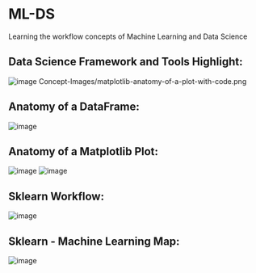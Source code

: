 # ML-DS
Learning the workflow concepts of Machine Learning and Data Science

## Data Science Framework and Tools Highlight:
![image](https://github.com/Vanmeeg22/ML-DS/assets/71753122/08b2268f-07c9-4023-aa15-b09125400eb9)
Concept-Images/matplotlib-anatomy-of-a-plot-with-code.png

## Anatomy of a DataFrame:
![image](https://github.com/Vanmeeg22/ML-DS/assets/71753122/8170a9b8-5f74-41d3-99ac-b06244f52a16)

## Anatomy of a Matplotlib Plot:
![image](https://github.com/Vanmeeg22/ML-DS/assets/71753122/77f8e681-f3ed-4a4d-9f1b-787500d94165)
![image](https://github.com/Vanmeeg22/ML-DS/assets/71753122/c96bc7da-b0c6-4368-9f1c-1621d872a829)

## Sklearn Workflow:
![image](https://github.com/Vanmeeg22/ML-DS/assets/71753122/31d28583-36ad-46b6-90f2-62daa1621947)

## Sklearn - Machine Learning Map:
![image](https://github.com/Vanmeeg22/ML-DS/assets/71753122/a76e455e-819c-4ee4-936b-89f4ae4f33af)

